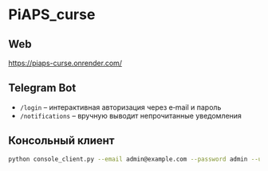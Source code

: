 # PiAPS_curse

## Web

https://piaps-curse.onrender.com/

## Telegram Bot

- `/login` – интерактивная авторизация через e‑mail и пароль
- `/notifications` – вручную выводит непрочитанные уведомления

## Консольный клиент

   ```bash
   python console_client.py --email admin@example.com --password admin --url https://example.com
   ```
